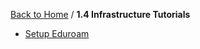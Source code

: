 [Back to Home](../../README.md) / **1.4 Infrastructure Tutorials**

- [Setup Eduroam](setup_eduroam.md)